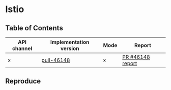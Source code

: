 # Istio

## Table of Contents

|API channel|Implementation version|Mode|Report|
|-----------|----------------------|----|------|
|x|[pull-46148](https://github.com/istio/istio/pull/46148)|x|[PR #46148 report](./pull-46148-report.yaml)|

## Reproduce
